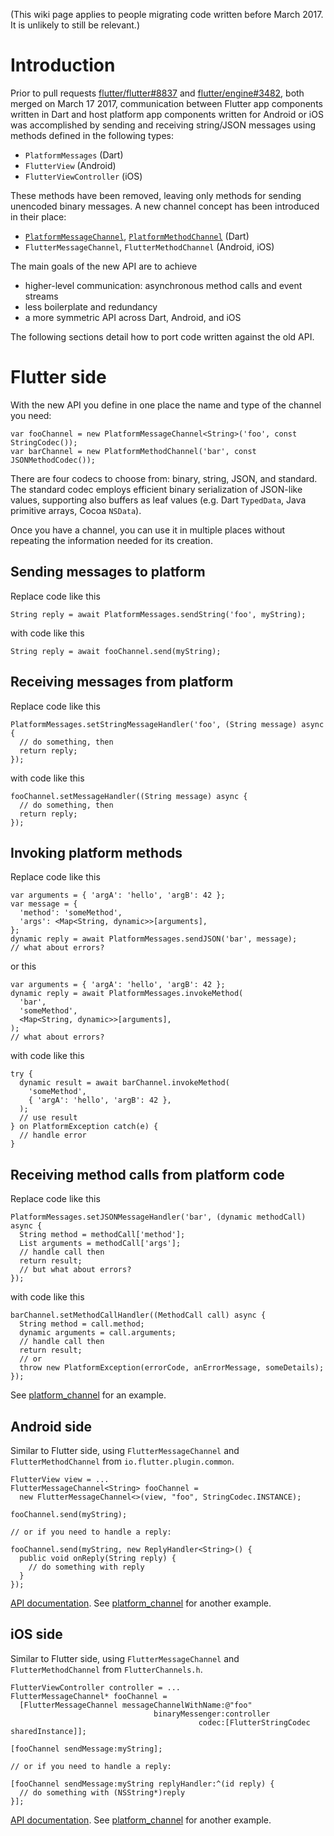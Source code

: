 (This wiki page applies to people migrating code written before March 2017. It
is unlikely to still be relevant.)

# Introduction

Prior to pull requests
[flutter/flutter#8837](https://github.com/flutter/flutter/pull/8837) and
[flutter/engine#3482](https://github.com/flutter/engine/pull/3482), both merged
on March 17 2017, communication between Flutter app components written in Dart
and host platform app components written for Android or iOS was accomplished by
sending and receiving string/JSON messages using methods defined in the
following types:

- `PlatformMessages` (Dart)
- `FlutterView` (Android)
- `FlutterViewController` (iOS)

These methods have been removed, leaving only methods for sending unencoded
binary messages. A new channel concept has been introduced in their place:

- [`PlatformMessageChannel`](https://docs.flutter.io/flutter/services/PlatformMessageChannel-class.html),
  [`PlatformMethodChannel`](https://docs.flutter.io/flutter/services/PlatformMethodChannel-class.html)
  (Dart)
- `FlutterMessageChannel`, `FlutterMethodChannel` (Android, iOS)

The main goals of the new API are to achieve

- higher-level communication: asynchronous method calls and event streams
- less boilerplate and redundancy
- a more symmetric API across Dart, Android, and iOS

The following sections detail how to port code written against the old API.

# Flutter side

With the new API you define in one place the name and type of the channel you
need:

```
var fooChannel = new PlatformMessageChannel<String>('foo', const StringCodec());
var barChannel = new PlatformMethodChannel('bar', const JSONMethodCodec());
```

There are four codecs to choose from: binary, string, JSON, and standard. The
standard codec employs efficient binary serialization of JSON-like values,
supporting also buffers as leaf values (e.g. Dart `TypedData`, Java primitive
arrays, Cocoa `NSData`).

Once you have a channel, you can use it in multiple places without repeating the
information needed for its creation.

## Sending messages to platform

Replace code like this

```
String reply = await PlatformMessages.sendString('foo', myString);
```

with code like this

```
String reply = await fooChannel.send(myString);
```

## Receiving messages from platform

Replace code like this

```
PlatformMessages.setStringMessageHandler('foo', (String message) async {
  // do something, then
  return reply;
});
```

with code like this

```
fooChannel.setMessageHandler((String message) async {
  // do something, then
  return reply;
});
```

## Invoking platform methods

Replace code like this

```
var arguments = { 'argA': 'hello', 'argB': 42 };
var message = {
  'method': 'someMethod',
  'args': <Map<String, dynamic>>[arguments],
};
dynamic reply = await PlatformMessages.sendJSON('bar', message);
// what about errors?
```

or this

```
var arguments = { 'argA': 'hello', 'argB': 42 };
dynamic reply = await PlatformMessages.invokeMethod(
  'bar',
  'someMethod',
  <Map<String, dynamic>>[arguments],
);
// what about errors?
```

with code like this

```
try {
  dynamic result = await barChannel.invokeMethod(
    'someMethod',
    { 'argA': 'hello', 'argB': 42 },
  );
  // use result
} on PlatformException catch(e) {
  // handle error
}
```

## Receiving method calls from platform code

Replace code like this

```
PlatformMessages.setJSONMessageHandler('bar', (dynamic methodCall) async {
  String method = methodCall['method'];
  List arguments = methodCall['args'];
  // handle call then
  return result;
  // but what about errors?
});
```

with code like this

```
barChannel.setMethodCallHandler((MethodCall call) async {
  String method = call.method;
  dynamic arguments = call.arguments;
  // handle call then
  return result;
  // or
  throw new PlatformException(errorCode, anErrorMessage, someDetails);
});
```

See [platform_channel](../../examples/platform_channel/lib/main.dart) for an
example.

## Android side

Similar to Flutter side, using `FlutterMessageChannel` and
`FlutterMethodChannel` from `io.flutter.plugin.common`.

```
FlutterView view = ...
FlutterMessageChannel<String> fooChannel =
  new FlutterMessageChannel<>(view, "foo", StringCodec.INSTANCE);

fooChannel.send(myString);

// or if you need to handle a reply:

fooChannel.send(myString, new ReplyHandler<String>() {
  public void onReply(String reply) {
    // do something with reply
  }
});
```

[API documentation](https://docs.flutter.io/javadoc/). See
[platform_channel](../../examples/platform_channel/android/app/src/main/java/com/example/platformchannel/MainActivity.java)
for another example.

## iOS side

Similar to Flutter side, using `FlutterMessageChannel` and
`FlutterMethodChannel` from `FlutterChannels.h`.

```
FlutterViewController controller = ...
FlutterMessageChannel* fooChannel =
  [FlutterMessageChannel messageChannelWithName:@"foo"
                                binaryMessenger:controller
                                          codec:[FlutterStringCodec sharedInstance]];

[fooChannel sendMessage:myString];

// or if you need to handle a reply:

[fooChannel sendMessage:myString replyHandler:^(id reply) {
  // do something with (NSString*)reply
}];
```

[API documentation](https://github.com/flutter/flutter/blob/main/engine/src/flutter/shell/platform/darwin/ios/framework/Headers).
See [platform_channel](../../examples/platform_channel/ios/Runner/AppDelegate.m)
for another example.
